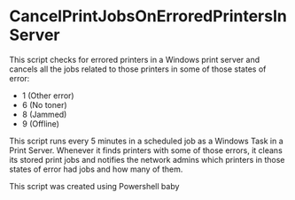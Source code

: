 # CancelPrintJobsOnErroredPrintersInServer

This script checks for errored printers in a Windows print server and cancels all the jobs related to those printers in some of those states of error:  
  - 1 (Other error)
  - 6 (No toner)
  - 8 (Jammed)
  - 9 (Offline)

This script runs every 5 minutes in a scheduled job as a Windows Task in a Print Server. Whenever it finds printers with some of those errors, it cleans its stored print jobs and notifies the network admins which printers in those states of error had jobs and how many of them.

This script was created using Powershell baby 

